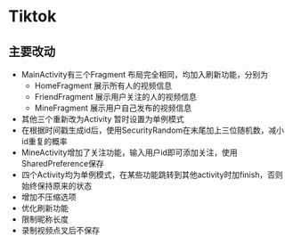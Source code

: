 # Tiktok

## 主要改动
- MainActivity有三个Fragment 布局完全相同，均加入刷新功能，分别为
   - HomeFragment 展示所有人的视频信息
   - FriendFragment 展示用户关注的人的视频信息
   - MineFragment 展示用户自己发布的视频信息   
- 其他三个重新改为Activity 暂时设置为单例模式
- 在根据时间戳生成id后，使用SecurityRandom在末尾加上三位随机数，减小id重复的概率
- MineActivity增加了关注功能，输入用户id即可添加关注，使用SharedPreference保存
- 四个Activity均为单例模式，在某些功能跳转到其他activity时加finish，否则始终保持原来的状态
- 增加不压缩选项
- 优化刷新功能
- 限制昵称长度
- 录制视频点叉后不保存

